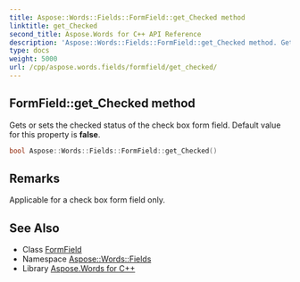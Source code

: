 ```yaml
---
title: Aspose::Words::Fields::FormField::get_Checked method
linktitle: get_Checked
second_title: Aspose.Words for C++ API Reference
description: 'Aspose::Words::Fields::FormField::get_Checked method. Gets or sets the checked status of the check box form field. Default value for this property is false in C++.'
type: docs
weight: 5000
url: /cpp/aspose.words.fields/formfield/get_checked/
---
```

## FormField::get_Checked method


Gets or sets the checked status of the check box form field. Default value for this property is **false**.

```cpp
bool Aspose::Words::Fields::FormField::get_Checked()
```

## Remarks


Applicable for a check box form field only. 
## See Also

* Class [FormField](../)
* Namespace [Aspose::Words::Fields](../../)
* Library [Aspose.Words for C++](../../../)
